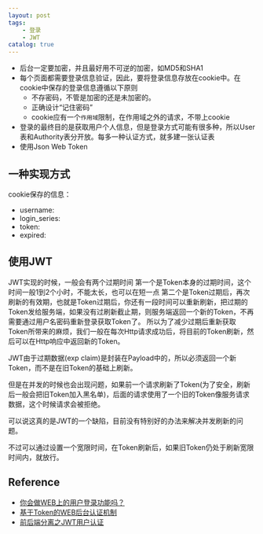 ```yaml
---
layout: post
tags: 
    - 登录
    - JWT
catalog: true
---
```



- 后台一定要加密，并且最好用不可逆的加密，如MD5和SHA1
- 每个页面都需要登录信息验证，因此，要将登录信息存放在cookie中。在cookie中保存的登录信息遵循以下原则
    - 不存密码，不管是加密的还是未加密的。
    - 正确设计“记住密码”
    - cookie应有一个`作用域`限制，在作用域之外的请求，不带上cookie
- 登录的最终目的是获取用户个人信息，但是登录方式可能有很多种，所以User表和Authority表分开放。每多一种认证方式，就多建一张认证表
- 使用Json Web Token

## 一种实现方式
cookie保存的信息：
- username:
- login_series:
- token:
- expired:

## 使用JWT
JWT实现的时候，一般会有两个过期时间
第一个是Token本身的过期时间，这个时间一般1到2个小时，不能太长，也可以在短一点
第二个是Token过期后，再次刷新的有效期，也就是Token过期后，你还有一段时间可以重新刷新，把过期的Token发给服务端，如果没有过刷新截止期，则服务端返回一个新的Token，不再需要通过用户名密码重新登录获取Token了。
所以为了减少过期后重新获取Token所带来的麻烦，我们一般在每次Http请求成功后，将目前的Token刷新，然后可以在Http响应中返回新的Token。

JWT由于过期数据(exp claim)是封装在Payload中的，所以必须返回一个新Token，而不是在旧Token的基础上刷新。

但是在并发的时候也会出现问题，如果前一个请求刷新了Token(为了安全，刷新后一般会把旧Token加入黑名单)，后面的请求使用了一个旧的Token像服务请求数据，这个时候请求会被拒绝。

可以说这真的是JWT的一个缺陷，目前没有特别好的办法来解决并发刷新的问题。

不过可以通过设置一个宽限时间，在Token刷新后，如果旧Token仍处于刷新宽限时间内，就放行。

## Reference
- [你会做WEB上的用户登录功能吗？](https://coolshell.cn/articles/5353.html/comment-page-1#comments)
- [基于Token的WEB后台认证机制](http://www.cnblogs.com/xiekeli/p/5607107.html)
- [前后端分离之JWT用户认证](http://www.jianshu.com/p/180a870a308a)